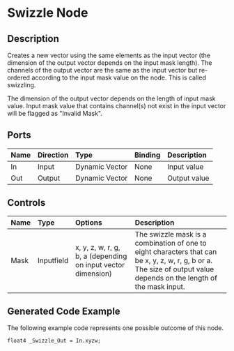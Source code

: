 # Swizzle Node

## Description

Creates a new vector using the same elements as the input vector (the dimension of the output vector depends on the input mask length). The channels of the output vector are the same as the input vector but re-ordered according to the input mask value on the node. This is called swizzling.

The dimension of the output vector depends on the length of input mask value. Input mask value that contains channel(s) not exist in the input vector will be flagged as "Invalid Mask".


## Ports

| Name        | Direction           | Type  | Binding | Description |
|:------------ |:-------------|:-----|:---|:---|
| In      | Input | Dynamic Vector | None | Input value |
| Out | Output      |    Dynamic Vector | None | Output value |

## Controls

| Name        | Type           | Options  | Description |
|:------------ |:-------------|:-----|:---|
| Mask     | Inputfield | x, y, z, w, r, g, b, a (depending on input vector dimension) | The swizzle mask is a combination of one to eight characters that can be x, y, z, w, r, g, b or a. The size of output value depends on the length of the mask input.|


## Generated Code Example

The following example code represents one possible outcome of this node.

```
float4 _Swizzle_Out = In.xyzw;
